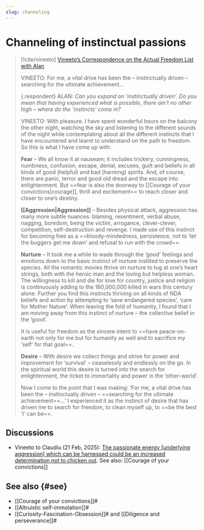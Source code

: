 ```yaml
---
slug: channeling
---
```

# Channeling of instinctual passions

> [!cite/vineeto] [Vineeto’s Correspondence on the Actual Freedom List with Alan](https://www.actualfreedom.com.au/actualism/vineeto/list-af/alan-b.htm#30.3.1999)
> 
> VINEETO: For me, a vital drive has been the – instinctually driven – searching for the ultimate achievement...
> 
> {.respondent}
> ALAN: _Can you expand on ‘instinctually driven’. Do you mean that having experienced what is possible, there ain’t no other high – where do the ‘instincts’ come in?_
> 
> VINEETO: With pleasure. I have spent wonderful hours on the balcony the other night, watching the sky and listening to the different sounds of the night while contemplating about all the different instincts that I have encountered and learnt to understand on the path to freedom. So this is what I have come up with:
> 
> **Fear** – We all know it at nauseam; it includes trickery, cunningness, numbness, confusion, escape, denial, excuses, guilt and beliefs in all kinds of good (helpful) and bad (harming) spirits. And, of course, there are panic, terror and good old dread and the escape into enlightenment. But ==fear is also the doorway to [[Courage of your convictions|courage]], thrill and excitement== to reach closer and closer to one’s destiny.
> 
> **[[Aggression|Aggression]]** – Besides physical attack, aggression has many more subtle nuances: blaming, resentment, verbal abuse, nagging, boredom, being the victim, arrogance, clever-clever, competition, self-destruction and revenge. I made use of this instinct for becoming free as a ==bloody-mindedness, persistence, not to ‘let the buggers get me down’ and refusal to run with the crowd==.
> 
> **Nurture** – It took me a while to wade through the ‘good’ feelings and emotions down to the basic instinct of nurture instilled to preserve the species. All the romantic movies thrive on nurture to tug at one’s heart strings, both with the heroic man and the loving but helpless woman. The willingness to kill and die for love for country, justice and religion is continuously adding to the 160,000,000 killed in wars this century alone. Further you find this instincts thriving on all kinds of NDA beliefs and action by attempting to ‘save endangered species’, ‘care for Mother Nature’. When leaving the fold of humanity, I found that I am moving away from this instinct of nurture – the collective belief in the ‘good’.
> 
> It is useful for freedom as the sincere intent to ==have peace-on-earth not only for me but for humanity as well and to sacrifice my ‘self’ for that goal==.
> 
> **Desire** – With desire we collect things and strive for power and improvement for ‘survival’ – ceaselessly and endlessly on the go. In the spiritual world this desire is turned into the search for enlightenment, the ticket to immortality and power in the ‘other-world’.
> 
> Now I come to the point that I was making: ‘For me, a vital drive has been the – instinctually driven – ==searching for the ultimate achievement==...’ I experienced it as the instinct of desire that has driven me to search for freedom, to clean myself up, to ==be the best ‘I’ can be==.

## Discussions

- Vineeto to Claudiu (21 Feb, 2025): [The passionate energy \[underlying aggression\] which can be harnessed could be an increased determination not to chicken out](https://discuss.actualism.online/t/claudius-journal/274/408).  See also: [[Courage of your convictions]]

## See also {#see}

- [[Courage of your convictions]]#
- [[Altruistic self-immolation]]#
- [[Curiosity-Fascination-Obsession]]# and [[Diligence and perseverance]]#